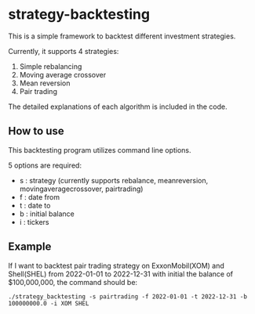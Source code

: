 # strategy-backtesting

This is a simple framework to backtest different investment strategies.

Currently, it supports 4 strategies:

1. Simple rebalancing
2. Moving average crossover
3. Mean reversion
4. Pair trading

The detailed explanations of each algorithm is included in the code.

## How to use

This backtesting program utilizes command line options.

5 options are required:

- s : strategy (currently supports rebalance, meanreversion, movingaveragecrossover, pairtrading)
- f : date from
- t : date to
- b : initial balance
- i : tickers

## Example

If I want to backtest pair trading strategy on ExxonMobil(XOM) and Shell(SHEL) from 2022-01-01 to 2022-12-31 with initial the
balance of $100,000,000, the command should be:

```
./strategy_backtesting -s pairtrading -f 2022-01-01 -t 2022-12-31 -b 100000000.0 -i XOM SHEL
```

